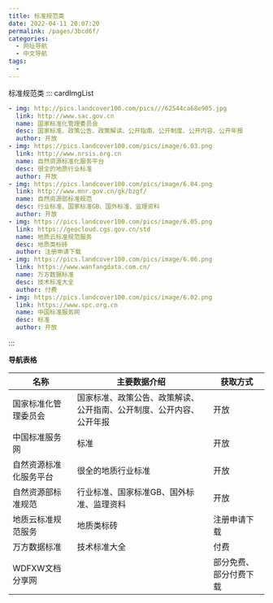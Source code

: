 ```yaml
---
title: 标准规范类
date: 2022-04-11 20:07:20
permalink: /pages/3bcd6f/
categories:
  - 网址导航
  - 中文导航
tags:
  - 
---
```

标准规范类
::: cardImgList
```yaml
- img: http://pics.landcover100.com/pics///62544ca68e905.jpg
  link: http://www.sac.gov.cn
  name: 国家标准化管理委员会
  desc: 国家标准、政策公告、政策解读、公开指南、公开制度、公开内容、公开年报
  author: 开放
- img: https://pics.landcover100.com/pics/image/6.03.png
  link: http://www.nrsis.org.cn
  name: 自然资源标准化服务平台
  desc: 很全的地质行业标准
  author: 开放
- img: https://pics.landcover100.com/pics/image/6.04.png
  link: http://www.mnr.gov.cn/gk/bzgf/
  name: 自然资源部标准规范
  desc: 行业标准、国家标准GB、国外标准、监理资料
  author: 开放
- img: https://pics.landcover100.com/pics/image/6.05.png
  link: https://geocloud.cgs.gov.cn/std
  name: 地质云标准规范服务
  desc: 地质类标砖
  author: 注册申请下载
- img: https://pics.landcover100.com/pics/image/6.06.png
  link: https://www.wanfangdata.com.cn/
  name: 万方数据标准
  desc: 技术标准大全
  author: 付费
- img: https://pics.landcover100.com/pics/image/6.02.png
  link: https://www.spc.org.cn
  name: 中国标准服务网
  desc: 标准
  author: 开放
```
:::

**导航表格**

| 名称                   | 主要数据介绍                                                 | 获取方式               |
| ---------------------- | ------------------------------------------------------------ | ---------------------- |
| 国家标准化管理委员会   | 国家标准、政策公告、政策解读、公开指南、公开制度、公开内容、公开年报 | 开放                   |
| 中国标准服务网         | 标准                                                         | 开放                   |
| 自然资源标准化服务平台 | 很全的地质行业标准                                           | 开放                   |
| 自然资源部标准规范     | 行业标准、国家标准GB、国外标准、监理资料                     | 开放                   |
| 地质云标准规范服务     | 地质类标砖                                                   | 注册申请下载           |
| 万方数据标准           | 技术标准大全                                                 | 付费                   |
| WDFXW文档分享网        |                                                              | 部分免费、部分付费下载 |